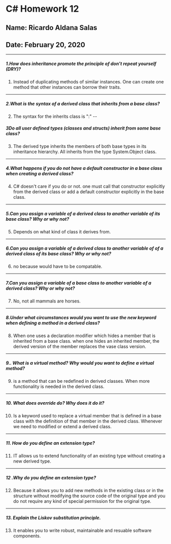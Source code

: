 # C# Homework 12
## Name: Ricardo Aldana Salas
## Date: February 20, 2020
---

##### 1.How does inheritance promote the principle of don’t repeat yourself (DRY)?
1.  Instead of duplicating methods of similar instances. One can create one method that other instances can borrow their traits.
---
##### 2.What is the syntax of a derived class that inherits from a base class?
2. The syntax for the inherits class is ":"
--
##### 3Do all user defined types (classes and structs) inherit from some base class?
3. The derived type inherits the members of both base types in its inheritance hierarchy. All inherits from the type System.Object class.
---
##### 4.What happens if you do not have a default constructor in a base class when creating a derived class?
4. C# doesn't care if you do or not. one must call that constructor explicitly from the derived class or add a default constructor explicitly in the base class.
---
##### 5.Can you assign a variable of a derived class to another variable of its base class? Why or why not?
5. Depends on  what kind of class it derives from.
---
##### 6.Can you assign a variable of a derived class to another variable of of a derived class of its base class? Why or why not?
6. no because would have to be compatable.
---
##### 7.Can you assign a variable of a base class to another variable of a derived class? Why or why not?
7. No, not all mammals are horses.
---
##### 8.Under what circumstances would you want to use the new keyword when defining a method in a derived class?
8. When one uses a declaration modifier which hides a member that is inherited from a base class. when one hides an inherited member, the derived version of the member replaces the vase class version.
---
##### 9.. What is a virtual method? Why would you want to define a virtual method?
9. is a method that can be redefined in derived classes. When more functionality is needed in the derived class.
---
##### 10. What does override do? Why does it do it?
10. Is a keyword used to replace a virtual member that is defined in a base class with the definition of that member in the derived class.  Whenever we need to modified or extend a derived class.
---
##### 11. How do you define an extension type?
11.  IT allows us to extend functionality of an existing type without creating a new derived type.
---
##### 12 .Why do you define an extension type?
12.  Because it allows you to add new methods in the existing class or in the structure without modifying the source code of the original type and you do not require any kind of special permission for the original type.
---
##### 13. Explain the Liskov substitution principle.
13. It enables you to write robust, maintainable and resuable  software components.
